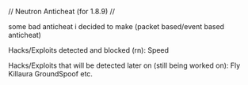 // Neutron Anticheat (for 1.8.9) //

some bad anticheat i decided to make (packet based/event based anticheat)

Hacks/Exploits detected and blocked (rn):
Speed

Hacks/Exploits that will be detected later on (still being worked on):
Fly
Killaura
GroundSpoof
etc.
